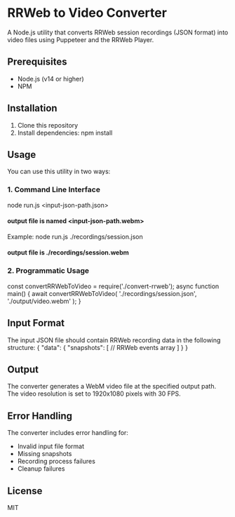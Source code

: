 # RRWeb to Video Converter

A Node.js utility that converts RRWeb session recordings (JSON format) into video files using Puppeteer and the RRWeb Player.

## Prerequisites

- Node.js (v14 or higher)
- NPM

## Installation

1. Clone this repository
2. Install dependencies:
npm install


## Usage

You can use this utility in two ways:

### 1. Command Line Interface

node run.js <input-json-path.json>

#### output file is named <input-json-path.webm>

Example:
node run.js ./recordings/session.json

#### output file is ./recordings/session.webm


### 2. Programmatic Usage
const convertRRWebToVideo = require('./convert-rrweb');
async function main() {
await convertRRWebToVideo(
'./recordings/session.json',
'./output/video.webm'
);
}


## Input Format

The input JSON file should contain RRWeb recording data in the following structure:
{
"data": {
"snapshots": [
// RRWeb events array
]
}
}


## Output

The converter generates a WebM video file at the specified output path. The video resolution is set to 1920x1080 pixels with 30 FPS.

## Error Handling

The converter includes error handling for:
- Invalid input file format
- Missing snapshots
- Recording process failures
- Cleanup failures

## License

MIT
